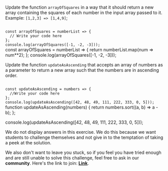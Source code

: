 Update the function `arrayOfSquares` in a way that it should return a new array containing the squares of each number in the input array passed to it.
Example:
`[1,2,3] => [1,4,9]`;

<codeblock language="javascript" type="exercise" testMode="fixedInput" showSolution="false">
<code>
const arrayOfSquares = numberList => {
  // Write your code here
};
console.log(arrayOfSquares([-1, -2, -3]));
</code>
<solution>
const arrayOfSquares = numberList => {
  return numberList.map(num => num**2); 
};
console.log(arrayOfSquares([-1, -2, -3]));
</solution>
</codeblock>


Update the function `updateAsAscending` that accepts an array of numbers as a parameter to return a new array such that the numbers are in ascending order.

<codeblock language="javascript" type="exercise" testMode="fixedInput">
<code>
const updateAsAscending = numbers => {
  //Write your code here
};
console.log(updateAsAscending([42, 48, 49, 111, 222, 333, 0, 5]));
</code>
<solution>
function updateAsAscending(numbers) {
  return numbers.sort((a, b) => a - b);
};

console.log(updateAsAscending([42, 48, 49, 111, 222, 333, 0, 5]));
</solution>
</codeblock>

We do not display answers in this exercise.
We do this because we want students to challenge
themselves and not give in to the temptation of taking
a peek at the solution.

We also don't want to leave you stuck, so if you feel
you have tried enough and are still unable to solve
this challenge, feel free to ask in our **community**.
Here's the link to join: **[Link](https://bigbinaryacademy.slack.com/join/shared_invite/zt-23dvxwolx-U9LYYbv4ycmODEA1cbNFgA#/shared-invite/email)**.
